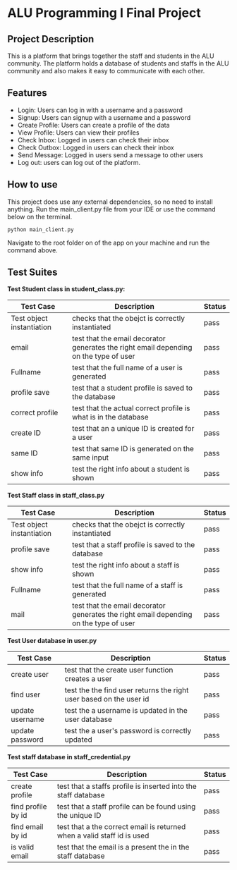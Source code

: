 # ALU Programming I Final Project 
## Project Description
This is a platform that brings together the staff and students in the ALU community.
The platform holds a database of students and staffs in the ALU community and also
makes it easy to communicate with each other. 

## Features
* Login: Users can log in with a username and a password
* Signup: Users can signup with a username and a password
* Create Profile: Users can create a profile of the data
* View Profile: Users can view their profiles
* Check Inbox: Logged in users can check their inbox
* Check Outbox: Logged in users can check their inbox
* Send Message: Logged in users send a message to other users
* Log out: users can log out of the platform. 


## How to use
This project does use any external dependencies, so no need to install anything.
Run the main_client.py file from your IDE or use the command below on the terminal.

```shell script
python main_client.py
```
Navigate to the root folder on of the app on your machine and run the command above.

## Test Suites


**Test Student class in student_class.py:**

Test Case| Description | Status 
------------ | ------------- | -------------
Test object instantiation | checks that the obejct is correctly instantiated | pass
email | test that the email decorator generates the right email depending on the type of user | pass
Fullname | test that the full name of a user is generated | pass
profile save | test that a student profile is saved to the database| pass
correct profile | test that the actual correct profile is what is in the database | pass
create ID | test that an a unique ID is created for a user | pass
same ID | test that same ID is generated on the same input | pass
show info | test the right info about a student is shown | pass



**Test Staff class in staff_class.py**

Test Case| Description | Status 
------------ | ------------- | -------------
Test object instantiation | checks that the obejct is correctly instantiated | pass
profile save | test that a staff profile is saved to the database| pass
show info | test the right info about a staff is shown | pass
Fullname | test that the full name of a staff is generated | pass
mail | test that the email decorator generates the right email depending on the type of user | pass



**Test User database  in user.py**

Test Case| Description | Status 
------------ | ------------- | -------------
create user| test that the create user function creates a user | pass
find user | test the the find user returns the right user based on the user id | pass
update username | test the a username is updated in the user database | pass
update password | test the a user's password is correctly updated | pass


**Test staff database  in staff_credential.py**

Test Case| Description | Status 
------------ | ------------- | -------------
create profile|  test that a staffs profile is inserted into the staff database | pass
find profile by id | test that a staff profile can be found using the unique ID | pass
find email  by id |  test that a the correct email is returned when a valid staff id is used | pass
is valid email | test that the email is a present the in the staff database | pass
